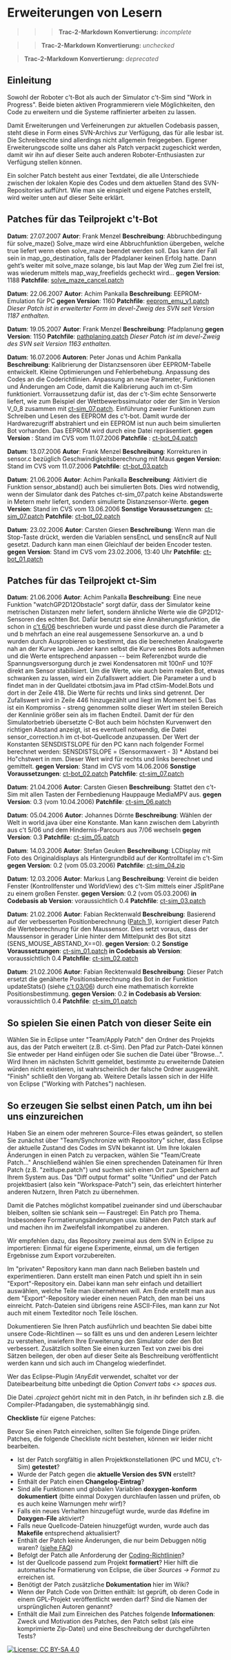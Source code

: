 # Erweiterungen von Lesern

>>> **Trac-2-Markdown Konvertierung:** *incomplete*

>> **Trac-2-Markdown Konvertierung:** *unchecked*

> **Trac-2-Markdown Konvertierung:** *deprecated*

## Einleitung

Sowohl der Roboter c't-Bot als auch der Simulator c't-Sim sind "Work in Progress". Beide bieten aktiven Programmierern viele Möglichkeiten, den Code zu erweitern und die Systeme raffinierter arbeiten zu lassen.

Damit Erweiterungen und Verfeinerungen zur aktuellen Codebasis passen, steht diese in Form eines SVN-Archivs zur Verfügung, das für alle lesbar ist. Die Schreibrechte sind allerdings nicht allgemein freigegeben. Eigener Erweiterungscode sollte uns daher als Patch verpackt zugeschickt werden, damit wir ihn auf dieser Seite auch anderen Roboter-Enthusiasten zur Verfügung stellen können.

Ein solcher Patch besteht aus einer Textdatei, die alle Unterschiede zwischen der lokalen Kopie des Codes und dem aktuellen Stand des SVN-Repositories aufführt. Wie man sie einspielt und eigene Patches erstellt, wird weiter unten auf dieser Seite erklärt.

## Patches für das Teilprojekt c't-Bot

**Datum**: 27.07.2007
**Autor**: Frank Menzel
**Beschreibung**: Abbruchbedingung für solve_maze()
Solve_maze wird eine Abbruchfunktion übergeben, welche true liefert wenn eben
solve_maze beendet werden soll. Das kann der Fall sein in
map_go_destination, falls der Pfadplaner keinen Erfolg hatte. Dann
geht’s weiter mit solve_maze solange, bis laut Map der Weg zum Ziel frei
ist, was wiederum mittels map_way_freefields gecheckt wird...
**gegen Version**: 1188
**Patchfile**:
[solve_maze_cancel.patch](http://www.heise.de/ct/projekte/machmit/ctbot/attachment/wiki/Patches/solve_maze_cancel.patch)

**Datum**: 22.06.2007
**Autor**: Achim Pankalla
**Beschreibung**: EEPROM-Emulation für PC
**gegen Version**: 1160
**Patchfile**: [eeprom_emu_v1.patch](http://www.heise.de/ct/projekte/machmit/ctbot/attachment/wiki/Patches/eeprom_emu_v1.patch)
*Dieser Patch ist in erweiterter Form im devel-Zweig des SVN seit Version 1187 enthalten.*

**Datum**: 19.05.2007
**Autor**: Frank Menzel
**Beschreibung**: Pfadplanung
**gegen Version**: 1150
**Patchfile**: [pathplaning.patch](http://www.heise.de/ct/projekte/machmit/ctbot/attachment/wiki/Patches/pathplaning.patch)
*Dieser Patch ist im devel-Zweig des SVN seit Version 1163 enthalten.*

**Datum**: 16.07.2006
**Autoren**: Peter Jonas und Achim Pankalla
**Beschreibung**: Kalibrierung der Distanzsensoren über EEPROM-Tabelle entwickelt. Kleine Optimierungen und Fehlerbehebung. Anpassung des Codes an die Coderichtlinien. Anpassung an neue Parameter, Funktionen und Änderungen am Code, damit die Kalibrierung auch im ct-Sim funktioniert. Vorraussetzung dafür ist, das der c't-Sim echte Sensorwerte liefert, wie zum Beispiel der Wettbewerbssimulator oder der Sim in Version V_0_8 zusammen mit [ct-sim_07.patch](http://www.heise.de/ct/projekte/machmit/ctbot/attachment/wiki/Patches/ct-sim_07.patch). Einführung zweier Funktionen zum Schreiben und Lesen des EEPROM des c't-bot. Damit wurde der Hardwarezugriff abstrahiert und ein EEPROM ist nun auch beim simulierten Bot vorhanden. Das EEPROM wird durch eine Datei repräsentiert.
**gegen Version** : Stand im CVS vom 11.07.2006
**Patchfile** : [ct-bot_04.patch](http://www.heise.de/ct/projekte/machmit/ctbot/attachment/wiki/Patches/ct-bot_04.patch)

**Datum**: 13.07.2006
**Autor**: Frank Menzel
**Beschreibung**: Korrekturen in sensor.c bezüglich Geschwindigkeitsberechnung mit Maus
**gegen Version**: Stand im CVS vom 11.07.2006
**Patchfile**: [ct-bot_03.patch](http://www.heise.de/ct/projekte/machmit/ctbot/attachment/wiki/Patches/ct-bot_03.patch)

**Datum**: 21.06.2006
**Autor**: Achim Pankalla
**Beschreibung**: Aktiviert die Funktion sensor_abstand() auch bei simulierten Bots. Dies wird notwendig, wenn der Simulator dank des Patches ct-sim_07.patch keine Abstandswerte in Metern mehr liefert, sondern simulierte Distanzsensor-Werte.
**gegen Version**: Stand im CVS vom 13.06.2006
**Sonstige Voraussetzungen**: [ct-sim_07.patch](http://www.heise.de/ct/projekte/machmit/ctbot/attachment/wiki/Patches/ct-sim_07.patch)
**Patchfile**: [ct-bot_02.patch](http://www.heise.de/ct/projekte/machmit/ctbot/attachment/wiki/Patches/ct-bot_02.patch)

**Datum**: 23.02.2006
**Autor**: Carsten Giesen
**Beschreibung**: Wenn man die Stop-Taste drückt, werden die Variablen sensEncL und sensEncR auf Null gesetzt. Dadurch kann man einen Gleichlauf der beiden Encoder testen.
**gegen Version**: Stand im CVS vom 23.02.2006, 13:40 Uhr
**Patchfile**: [ct-bot_01.patch](http://www.heise.de/ct/projekte/machmit/ctbot/attachment/wiki/Patches/ct-bot_01.patch)

## Patches für das Teilprojekt ct-Sim

**Datum**: 21.06.2006
**Autor**: Achim Pankalla
**Beschreibung**: Eine neue Funktion "watchGP2D12Obstacle" sorgt dafür, dass der
Simulator keine metrischen Distanzen mehr liefert, sondern ähnliche Werte wie die
GP2D12-Sensoren des echten Bot. Dafür benutzt sie eine Annäherungsfunktion, die
schon in [c't 6/06](http://www.heise.de/ct/06/06/264/) beschrieben wurde
und passt diese durch die Parameter a und b mehrfach an eine real ausgemessene
Sensorkurve an. a und b wurden durch Ausprobieren so bestimmt, das die berechneten
Analogwerte nah an der Kurve lagen. Jeder kann selbst die Kurve seines Bots
aufnehmen und die Werte entsprechend anpassen -- beim Referenzbot wurde die
Spannungsversorgung durch je zwei Kondensatoren mit 100nF und 10?F direkt am Sensor
stabilisiert. Um die Werte, wie auch beim realen Bot, etwas schwanken zu lassen,
wird ein Zufallswert addiert. Die Parameter a und b findet man in der Quelldatei
ctbotsim.java im Pfad ctSim-Model.Bots und dort in der Zeile 418. Die Werte für
rechts und links sind getrennt. Der Zufallswert wird in Zeile 446 hinzugezählt und
liegt im Moment bei 5. Das ist ein Kompromiss - streng genommen sollte dieser Wert
im steilen Bereich der Kennlinie größer sein als im flachen Endteil. Damit der für
den Simulatorbetrieb übersetzte C-Bot auch beim höchsten Kurvenwert den richtigen
Abstand anzeigt, ist es eventuell notwendig, die Datei sensor_correction.h im
ct-bot-Quellcode anzupassen. Der Wert der Konstanten SENSDISTSLOPE für den PC kann
nach folgender Formel berechnet werden: SENSDISTSLOPE = (Sensormaxwert - 3) *
Abstand bei Ho"chstwert in mm. Dieser Wert wird für rechts und links berechnet und
gemittelt.
**gegen Version**: Stand im CVS vom 14.06.2006
**Sonstige Voraussetzungen**: [ct-bot_02.patch](http://www.heise.de/ct/projekte/machmit/ctbot/attachment/wiki/Patches/ct-bot_02.patch)
**Patchfile**: [ct-sim_07.patch](http://www.heise.de/ct/projekte/machmit/ctbot/attachment/wiki/Patches/ct-sim_07.patch)

**Datum**: 21.04.2006
**Autor**: Carsten Giesen
**Beschreibung**: Stattet den c't-Sim mit allen Tasten der Fernbedienung Hauppauge MediaMPV aus.
**gegen Version**: 0.3 (vom 10.04.2006)
**Patchfile**: [ct-sim_06.patch](http://www.heise.de/ct/projekte/machmit/ctbot/attachment/wiki/Patches/ct-sim_06.patch)

**Datum**: 05.04.2006
**Autor**: Johannes Dörnte
**Beschreibung**: Wählen der Welt in world.java über eine Konstante. Man kann zwischen dem Labyrinth aus c't 5/06 und dem Hindernis-Parcours aus 7/06 wechseln
**gegen Version**: 0.3
**Patchfile**: [ct-sim_05.patch](http://www.heise.de/ct/projekte/machmit/ctbot/attachment/wiki/Patches/ct-sim_05.patch)

**Datum**: 14.03.2006
**Autor**: Stefan Geuken
**Beschreibung**: LCDisplay mit Foto des Originaldisplays als Hintergrundbild auf der Kontrolltafel im c't-Sim
**gegen Version**: 0.2 (vom 05.03.2006)
**Patchfile**: [ct-sim_04.zip](http://www.heise.de/ct/projekte/machmit/ctbot/attachment/wiki/Patches/ct-sim_04.zip)

**Datum**: 12.03.2006
**Autor**: Markus Lang
**Beschreibung**: Vereint die beiden Fenster (Kontrollfenster und WorldView) des c't-Sim mittels einer JSplitPane zu einem großen Fenster.
**gegen Version**: 0.2 (vom 05.03.2006)
**in Codebasis ab Version**: voraussichtlich 0.4
**Patchfile**: [ct-sim_03.patch](http://www.heise.de/ct/projekte/machmit/ctbot/attachment/wiki/Patches/ct-sim_03.patch)

**Datum**: 21.02.2006
**Autor**: Fabian Recktenwald
**Beschreibung**: Basierend auf der verbesserten Positionberechnung ([Patch 1](http://www.heise.de/ct/projekte/machmit/ctbot/attachment/wiki/Patches/ct-sim_01.patch)), korrigiert dieser Patch die Werteberechnung für den Maussensor. Dies setzt voraus, dass der Maussensor in gerader Linie hinter dem Mittelpunkt des Bot sitzt (SENS_MOUSE_ABSTAND_X==0).
**gegen Version**: 0.2
**Sonstige Voraussetzungen**: [ct-sim_01.patch](http://www.heise.de/ct/projekte/machmit/ctbot/attachment/wiki/Patches/ct-sim_01.patch)
**in Codebasis ab Version**: voraussichtlich 0.4
**Patchfile**: [ct-sim_02.patch](http://www.heise.de/ct/projekte/machmit/ctbot/attachment/wiki/Patches/ct-sim_02.patch)

**Datum**: 21.02.2006
**Autor**: Fabian Recktenwald
**Beschreibung**: Dieser Patch ersetzt die genäherte Positionsberechnung des Bot in der Funktion updateStats() (siehe [c't 03/06](http://www.heise.de/ct/06/03/186/)) durch eine mathematisch korrekte Positionsbestimmung.
**gegen Version**: 0.2
**in Codebasis ab Version**: voraussichtlich 0.4
**Patchfile**: [ct-sim_01.patch](http://www.heise.de/ct/projekte/machmit/ctbot/attachment/wiki/Patches/ct-sim_01.patch)

## So spielen Sie einen Patch von dieser Seite ein

Wählen Sie in Eclipse unter "Team/Apply Patch" den Ordner des Projekts aus, das der Patch erweitert (z.B. ct-Sim). Den Pfad zur Patch-Datei können Sie entweder per Hand einfügen oder Sie suchen die Datei über "Browse...". Wird Ihnen im nächsten Schritt gemeldet, bestimmte zu erweiternde Dateien würden nicht existieren, ist wahrscheinlich der falsche Ordner ausgewählt. "Finish" schließt den Vorgang ab. Weitere Details lassen sich in der Hilfe von Eclipse ("Working with Patches") nachlesen.

## So erzeugen Sie selbst einen Patch, um ihn bei uns einzureichen

Haben Sie an einem oder mehreren Source-Files etwas geändert, so stellen Sie zunächst über "Team/Synchronize with Repository" sicher, dass Eclipse der aktuelle Zustand des Codes im SVN bekannt ist. Um Ihre lokalen Änderungen in einen Patch zu verpacken, wählen Sie "Team/Create Patch..." Anschließend wählen Sie einen sprechenden Dateinamen für Ihren Patch (z.B. "zeitlupe.patch") und suchen sich einen Ort zum Speichern auf Ihrem System aus. Das "Diff output format" sollte "Unified" und der Patch projektbasiert (also kein "Workspace-Patch") sein, das erleichtert hinterher anderen Nutzern, Ihren Patch zu übernehmen.

Damit die Patches möglichst kompatibel zueinander sind und überschaubar bleiben, sollten sie schlank sein — Faustregel: Ein Patch pro Thema. Insbesondere Formatierungsänderungen usw. blähen den Patch stark auf und machen ihn im Zweifelsfall inkompatibel zu anderen.

Wir empfehlen dazu, das Repository zweimal aus dem SVN in Eclipse zu importieren: Einmal für eigene Experimente, einmal, um die fertigen Ergebnisse zum Export vorzubereiten.

Im "privaten" Repository kann man dann nach Belieben basteln und experimentieren. Dann erstellt man einen Patch und spielt ihn in sein "Export"-Repository ein. Dabei kann man sehr einfach und detailliert auswählen, welche Teile man übernehmen will. Am Ende erstellt man aus dem "Export"-Repository wieder einen neuen Patch, den man bei uns einreicht. Patch-Dateien sind übrigens reine ASCII-Files, man kann zur Not auch mit einem Texteditor noch Teile löschen.

Dokumentieren Sie Ihren Patch ausführlich und beachten Sie dabei bitte unsere Code-Richtlinen — so fällt es uns und den anderen Lesern leichter zu verstehen, inwiefern Ihre Erweiterung den Simulator oder den Bot verbessert. Zusätzlich sollten Sie einen kurzen Text von zwei bis drei Sätzen beilegen, der oben auf dieser Seite als Beschreibung veröffentlicht werden kann und sich auch im Changelog wiederfindet.

Wer das Eclipse-Plugin *!AnyEdit* verwendet, schaltet vor der Dateibearbeitung bitte unbedingt die Option *Convert tabs <> spaces* *aus*.

Die Datei *.cproject* gehört nicht mit in den Patch, in ihr befinden sich z.B. die Compiler-Pfadangaben, die systemabhängig sind.

**Checkliste** für eigene Patches:

Bevor Sie einen Patch einreichen, sollten Sie folgende Dinge prüfen. Patches, die folgende Checkliste nicht bestehen, können wir leider nicht bearbeiten.

* Ist der Patch sorgfältig in allen Projektkonstellationen (PC und MCU, c't-Sim) **getestet**?
* Wurde der Patch gegen die **aktuelle Version des SVN** erstellt?
* Enthält der Patch einen **Changelog-Eintrag**?
* Sind alle Funktionen und globalen Variablen **doxygen-konform dokumentiert** (bitte einmal Doxygen durchlaufen lassen und prüfen, ob es auch keine Warnungen mehr wirf)?
* Falls ein neues Verhalten hinzugefügt wurde, wurde das #define im **Doxygen-File** aktiviert?
* Falls neue Quellcode-Dateien hinuzgefügt wurden, wurde auch das **Makefile** entsprechend aktualisiert?
* Enthält der Patch keine Änderungen, die nur beim Debuggen nötig waren? ([siehe FAQ](https://www.heise.de/ct/artikel/FAQ-fuer-c-t-Bot-und-c-t-SIM-291940.html))
* Befolgt der Patch alle Anforderung der [Coding-Richtlinien](../../doc/wiki_pages/coding_conventions.md)?
* Ist der Quellcode passend zum Projekt **formatiert**? Hier hilft die automatische Formatierung von Eclipse, die über *Sources -> Format* zu erreichen ist.
* Benötigt der Patch zusätzliche **Dokumentation** hier im Wiki?
* Wenn der Patch Code von Dritten enthält: Ist geprüft, ob deren Code in einem GPL-Projekt veröffentlicht werden darf? Sind die Namen der ursprünglichen Autoren genannt?
* Enthält die Mail zum Einreichen des Patches folgende **Informationen**: Zweck und Motivation des Patches, den Patch selbst (als eine komprimierte Zip-Datei) und eine Beschreibung der durchgeführten Tests?

[![License: CC BY-SA 4.0](../../License.svg)](https://creativecommons.org/licenses/by-sa/4.0/)
